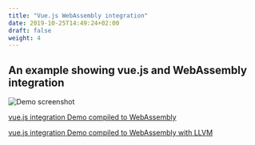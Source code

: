 ```yaml
---
title: "Vue.js WebAssembly integration"
date: 2019-10-25T14:49:24+02:00
draft: false
weight: 4
---
```


## An example showing vue.js and WebAssembly integration

![Demo screenshot](/Bytecoder/docassets/vuedemo.png)


[vue.js integration Demo compiled to WebAssembly](/Bytecoder/vuewasm.html)

[vue.js integration Demo compiled to WebAssembly with LLVM](/Bytecoder/vuewasmllvm.html)
